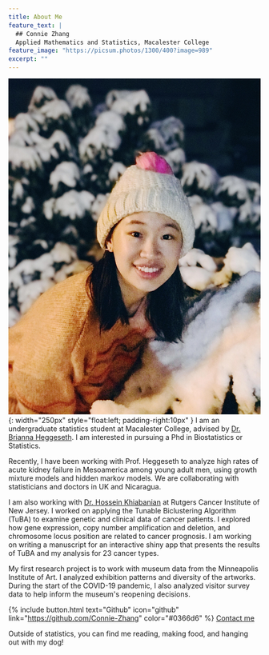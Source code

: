 ```yaml
---
title: About Me
feature_text: |
  ## Connie Zhang
  Applied Mathematics and Statistics, Macalester College
feature_image: "https://picsum.photos/1300/400?image=989"
excerpt: ""
---
```

![image](/assets/my_image.jpg){: width="250px" style="float:left; padding-right:10px" } I am an undergraduate statistics student at Macalester College, advised by [Dr. Brianna Heggeseth](https://bcheggeseth.github.io). I am interested in pursuing a Phd in 
Biostatistics or Statistics. 

Recently, I have been working with Prof. Heggeseth to analyze high rates of acute
kidney failure in Mesoamerica among young adult men, using growth mixture models
and hidden markov models. We are collaborating with statisticians and doctors in 
UK and Nicaragua. 

I am also working with [Dr. Hossein Khiabanian](http://www.khiabanian-lab.org) at 
Rutgers Cancer Institute of New Jersey. I worked on applying the Tunable Biclustering 
Algorithm (TuBA) to examine genetic and clinical data of cancer patients. I 
explored how gene expression, copy number amplification and deletion, and 
chromosome locus position are related to cancer prognosis. I am working on writing
a manuscript for an interactive shiny app that presents the results of TuBA and 
my analysis for 23 cancer types.

My first research project is to work with museum data from the Minneapolis Institute
of Art. I analyzed exhibition patterns and diversity of the artworks. During the 
start of the COVID-19 pandemic, I also analyzed visitor survey data to help inform
the museum's reopening decisions. 


{% include button.html text="Github" icon="github" link="https://github.com/Connie-Zhang" color="#0366d6" %} [Contact me](mailto:yzhang6@macalester.edu)

Outside of statistics, you can find me reading, making food, and hanging out with my dog!
